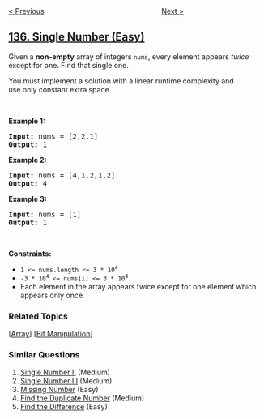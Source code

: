 <!--|This file generated by command(leetcode description); DO NOT EDIT.    |-->
<!--+----------------------------------------------------------------------+-->
<!--|@author    openset <openset.wang@gmail.com>                           |-->
<!--|@link      https://github.com/openset                                 |-->
<!--|@home      https://github.com/openset/leetcode                        |-->
<!--+----------------------------------------------------------------------+-->

[< Previous](../candy "Candy")
　　　　　　　　　　　　　　　　
[Next >](../single-number-ii "Single Number II")

## [136. Single Number (Easy)](https://leetcode.com/problems/single-number "只出现一次的数字")

<p>Given a <strong>non-empty</strong>&nbsp;array of integers <code>nums</code>, every element appears <em>twice</em> except for one. Find that single one.</p>

<p>You must&nbsp;implement a solution with a linear runtime complexity and use&nbsp;only constant&nbsp;extra space.</p>

<p>&nbsp;</p>
<p><strong>Example 1:</strong></p>
<pre><strong>Input:</strong> nums = [2,2,1]
<strong>Output:</strong> 1
</pre><p><strong>Example 2:</strong></p>
<pre><strong>Input:</strong> nums = [4,1,2,1,2]
<strong>Output:</strong> 4
</pre><p><strong>Example 3:</strong></p>
<pre><strong>Input:</strong> nums = [1]
<strong>Output:</strong> 1
</pre>
<p>&nbsp;</p>
<p><strong>Constraints:</strong></p>

<ul>
	<li><code>1 &lt;= nums.length &lt;= 3 * 10<sup>4</sup></code></li>
	<li><code>-3 * 10<sup>4</sup> &lt;= nums[i] &lt;= 3 * 10<sup>4</sup></code></li>
	<li>Each element in the array appears twice except for one element which appears only once.</li>
</ul>

### Related Topics
  [[Array](../../tag/array/README.md)]
  [[Bit Manipulation](../../tag/bit-manipulation/README.md)]

### Similar Questions
  1. [Single Number II](../single-number-ii) (Medium)
  1. [Single Number III](../single-number-iii) (Medium)
  1. [Missing Number](../missing-number) (Easy)
  1. [Find the Duplicate Number](../find-the-duplicate-number) (Medium)
  1. [Find the Difference](../find-the-difference) (Easy)
